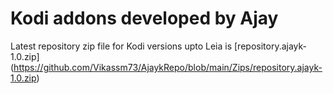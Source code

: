 # Kodi addons developed by Ajay

Latest repository zip file for Kodi versions upto Leia is [repository.ajayk-1.0.zip] (https://github.com/Vikassm73/AjaykRepo/blob/main/Zips/repository.ajayk-1.0.zip)
